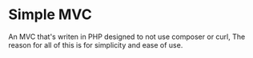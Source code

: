 # Simple MVC
An MVC that's writen in PHP designed to not use composer or curl,
The reason for all of this is for simplicity and ease of use.
